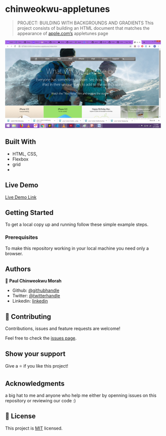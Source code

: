 # chinweokwu-appletunes

>PROJECT: BUILDING WITH BACKGROUNDS AND GRADIENTS
> This project consists of building an HTML document that matches the appearance of [apple.com’s](https://www.apple.com) appletunes page

![screenshot](./Screenshot.png)

## Built With

- HTML, CSS,
- Flexbox
- grid
- 
## Live Demo

[Live Demo Link](https://vigilant-varahamihira-15cf40.netlify.com/)


## Getting Started

To get a local copy up and running follow these simple example steps.

### Prerequisites

To make this repository working in your local machine you need only a browser.

## Authors

👤 **Paul Chinweokwu Morah**

- Github: [@githubhandle](https://github.com/chinweokwu)
- Twitter: [@twitterhandle](https://twitter.com/Morah89820846)
- Linkedin: [linkedin](https://www.linkedin.com/in/paul-morah-285b63172/)

## 🤝 Contributing

Contributions, issues and feature requests are welcome!

Feel free to check the [issues page](https://github.com/chinweokwu/chinweokwu-appletunes/issues).

## Show your support

Give a ⭐️ if you like this project!

## Acknowledgments

a big hat to me and  anyone who help me either by openning issues on this repository or reviewing our code :)

## 📝 License

This project is [MIT](lic.url) licensed.
